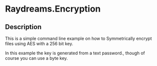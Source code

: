 # Raydreams.Encryption

## Description

This is a simple command line example on how to Symmetrically encrypt files using AES with a 256 bit key.

In this example the key is generated from a text password., though of course you can use a byte key.